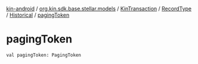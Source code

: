 [kin-android](../../../../index.md) / [org.kin.sdk.base.stellar.models](../../../index.md) / [KinTransaction](../../index.md) / [RecordType](../index.md) / [Historical](index.md) / [pagingToken](./paging-token.md)

# pagingToken

`val pagingToken: PagingToken`